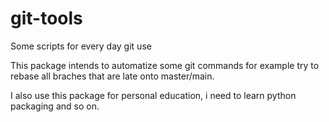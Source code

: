 # git-tools
Some scripts for every day git use

This package intends to automatize some git commands for example try to rebase
 all braches that are late onto master/main.

I also use this package for personal education, i need to learn python
packaging and so on.


